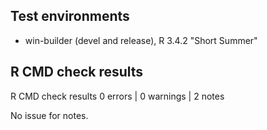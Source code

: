 ## Test environments
* win-builder (devel and release), R 3.4.2 "Short Summer"

## R CMD check results

R CMD check results
0 errors | 0 warnings | 2 notes

No issue for notes.

